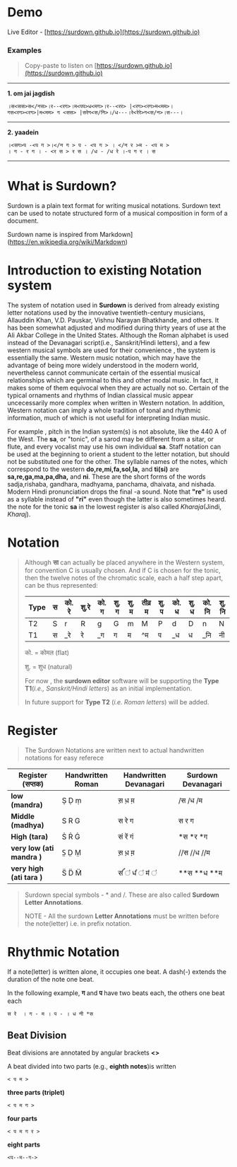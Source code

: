 Demo
=========

Live Editor - [https://surdown.github.io](https://surdown.github.io)

### Examples


> Copy-paste to listen on [https://surdown.github.io](https://surdown.github.io)
-----

**1. om jai jagdish**
```
।स<सस>स</नस>।र--<रग>।म<पप>ध<मग>।र--<रर> |<रग><रग>म<मम>।
गस<रग><रग>|म<मम> ग <सस> |सरेग<स/नि>।/ध---।रे<रेरे>ग<स/न>।स---। 
```
------

**2. yaadein**
```
।<सग>प -<प ग >।</न ग > प - <प ग > । </न र >म - <प म > 
। ग - र ग । - <र स > र स । /ध - /ध रे ।-प ग र । स 
```

---------

What is Surdown?
=========

Surdown is a plain text format for writing musical notations. Surdown text
can be used to notate structured form of a musical composition in form of a document.

Surdown name is inspired from Markdown](https://en.wikipedia.org/wiki/Markdown)


Introduction to existing Notation system
=========
The system of notation used in **Surdown** is derived from already existing letter notations used by the innovative twentieth-century musicians, Allauddin Khan, V.D. Pauskar, Vishnu Narayan Bhatkhande, and others. It has been somewhat adjusted and modified during thirty years of use at the Ali Akbar College in the United States. Although the Roman alphabet is used instead of the Devanagari script(i.e., Sanskrit/Hindi letters), and a few western musical symbols are used for their convenience , the system is essentially the same. Western music notation, which may have the advantage of being more widely understood in the modern world, nevertheless cannot communicate certain of the essential musical relationships which are germinal to this and other modal music. In fact, it makes some of them equivocal when they are actually not so. Certain of the typical ornaments and rhythms of Indian classical music appear uncecessarily more complex when written in Western notation. In addition, Western notation can imply a whole tradition of tonal and rhythmic information, much of which is not useful for interpreting Indian music.

For example , pitch in the Indian system(s) is not absolute, like the 440 A of the West. The **sa**, or "tonic", of a sarod may be different from a sitar, or flute, and every vocalist may use his own individual **sa**. Staff notation can be used at the beginning to orient a student to the letter notation, but should not be substituted one for the other. The syllable names of the notes, which correspond to the western **do,re,mi,fa,sol,la,** and **ti(si)** are **sa,re,ga,ma,pa,dha,** and **ni**. These are the short forms of the words sadja,rishaba, gandhara, madhyama, panchama, dhaivata, and nishada. Modern Hindi pronunciation drops the final -a sound. Note that **"re"** is used as a syllable instead of **"ri"** even though the latter is also sometimes heard. the note for the tonic **sa** in the lowest register is also called *Kharaja*(Jindi, *Kharaj*).


Notation
=========

> Although **सा** can actually be placed anywhere in the Western system, for convention C is usually chosen. And if C is chosen for the tonic, then the twelve notes of the chromatic scale, each a half step apart, can be thus represented:
>
>|Type|स|को. रे|शु.रे|को. ग |शु. ग|शु. म | तीव्र म|शु. प |को. ध |शु. ध|को. नि |शु. नि|
>|-|-|-|-|-|-|-|-|-|-|-|-|-|
>|T2|S|r|R|g|G|m|M|P|d|D|n|N|
>|T1|स|_रे |रे|_ग|ग|म|^म |प|_ध|ध|_नि|नी|
>
>को. = कोमल (flat)   
>
>शु. = शुध (natural)
>
> For now , the **surdown editor** software  will be supporting the **Type T1**(*i.e., Sanskrit/Hindi letters*) as an initial implementation.
>
> In future  support for **Type T2** (*i.e. Roman letters*) will be added.






Register
=========

> The Surdown Notations are written next to actual handwritten notations for easy referece


| **Register (सप्तक)**       | Handwritten Roman | Handwritten Devanagari | **Surdown Devanagari** |
|--------------------------|-------------------|------------------------|--------------------|
|**low (mandra)**          | Ṣ Ḍ ṃ             | स़ ध़ म़                  |/स /ध /म            | 
|**Middle (madhya)**       | S R G             | स रे ग                  | स र  ग              | 
|**High (tara)**           | Ṡ Ṙ Ġ             | सं रें गं                  | *स *र *ग            | 
|**very low (ati mandra )**| S̤ D̤ M̤             | स़़ ध़़ म़़                  | //स //ध //म        | 
|**very high (ati tara )** | S̈ D̈ M̈             | सऺऺऺऺ ऺ   धऺऺ ऺ  मऺ ऺ              | **स **ध **म        |

> Surdown special symbols - * and /. These are also called **Surdown Letter Annotations**.
> 
> NOTE - All the surdown **Letter Annotations** must be written before the note(letter) i.e. in prefix notation.



Rhythmic Notation
=========


If a note(letter) is written alone, it occupies one beat. A dash(-) extends the duration of the note one beat.

In the following example, **ग** and **प** have two beats each, the others one beat each

```
स रे  । ग - म । प - । ध नी *स 
```


## Beat Division

Beat divisions are annotated by angular brackets **<>**

A beat divided into two parts (e.g., **eighth notes**)is written
```
< प म >
```
**three parts (triplet)**
```
< प म ग >
```
**four parts**
```
< प म ग र >
```
**eight parts** 
```
<प--म--ग->
```


